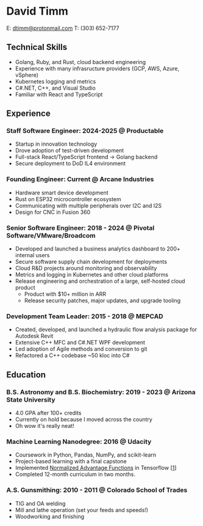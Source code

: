 David Timm
=================
E: dtimm@protonmail.com T: (303) 652-7177

Technical Skills
----------------
* Golang, Ruby, and Rust, cloud backend engineering
* Experience with many infrasructure providers (GCP, AWS, Azure, vSphere)
* Kubernetes logging and metrics
* C#.NET, C++, and Visual Studio
* Familiar with React and TypeScript

Experience
----------
### **Staff Software Engineer**: 2024-2025 @ Productable
* Startup in innovation technology
* Drove adoption of test-driven development
* Full-stack React/TypeScript frontend -> Golang backend
* Secure deployment to DoD IL4 environment

### **Founding Engineer**: Current @ Arcane Industries
* Hardware smart device development
* Rust on ESP32 microcontroller ecosystem
* Communicating with multiple peripherals over I2C and I2S
* Design for CNC in Fusion 360

### **Senior Software Engineer**: 2018 - 2024 @ Pivotal Software/VMware/Broadcom
* Developed and launched a business analytics dashboard to 200+ internal users
* Secure software supply chain development for deployments
* Cloud R&D projects around monitoring and observability
* Metrics and logging in Kubernetes and other cloud platforms
* Release engineering and orchestration of a large, self-hosted cloud product
    * Product with $10+ million in ARR
    * Release security patches, major updates, and upgrade tooling

### **Development Team Leader**: 2015 - 2018 @ MEPCAD
* Created, developed, and launched a hydraulic flow analysis package for Autodesk Revit
* Extensive C++ MFC and C#.NET WPF development
* Led adoption of Agile methods and conversion to git
* Refactored a C++ codebase ~50 kloc into C#

<div style="page-break-after: always;"></div>

Education
---------
### **B.S. Astronomy and B.S. Biochemistry**: 2019 - 2023 @ Arizona State University
* 4.0 GPA after 100+ credits
* Currently on hold because I moved across the country
* Oh wow it's really neat!

### **Machine Learning Nanodegree**: 2016 @ Udacity
* Coursework in Python, Pandas, NumPy, and scikit-learn
* Project-based learning with a final capstone
* Implemented [Normalized Advantage Functions](https://arxiv.org/abs/1603.00748) in Tensorflow [[1](https://github.com/dtimm/mlnd-openai-gym)]
* Completed 12-month curriculum in two months.

### **A.S. Gunsmithing**: 2010 - 2011 @ Colorado School of Trades
* TIG and OA welding
* Mill and lathe operation (set your feeds and speeds!)
* Woodworking and finishing
